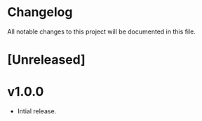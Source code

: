 # Changelog

All notable changes to this project will be documented in this file.

# [Unreleased]

# v1.0.0

- Intial release.